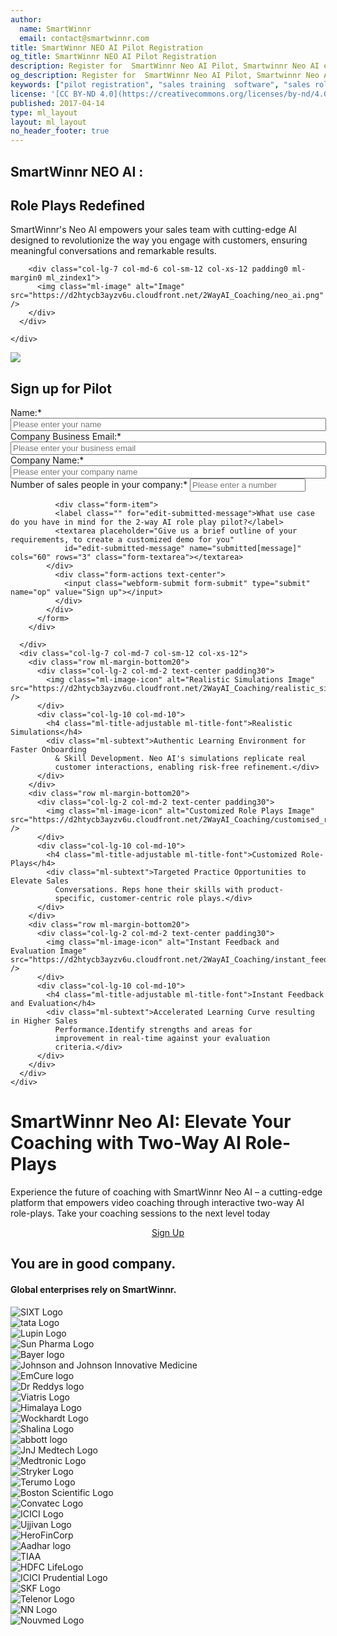 ```yaml
---
author:
  name: SmartWinnr
  email: contact@smartwinnr.com
title: SmartWinnr NEO AI Pilot Registration
og_title: SmartWinnr NEO AI Pilot Registration
description: Register for  SmartWinnr Neo AI Pilot, Smartwinnr Neo AI enables your sales reps to practice and refine their conversations with HCPs, ensuring more effective and confident dialogues in the field. 
og_description: Register for  SmartWinnr Neo AI Pilot, Smartwinnr Neo AI enables your sales reps to practice and refine their conversations with HCPs, ensuring more effective and confident dialogues in the field.
keywords: ["pilot registration", "sales training  software", "sales role plays", "AI role plays","sales coaching software", "sales contest software", "two way ai coaching","SmartWinnr NEO AI"]
license: '[CC BY-ND 4.0](https://creativecommons.org/licenses/by-nd/4.0)'
published: 2017-04-14
type: ml_layout
layout: ml_layout
no_header_footer: true
---
```


<section>
  <div class="row padding50 ml-padding-right0 ml_blue_bg_gradient ml_div_contents_in_center">
    <div class="row ml-padding-bottom0 ml_body_text_white">
      <div class="row ml_div_contents_in_center">
        <div class="col-lg-5 col-md-6 col-sm-12 col-xs-12">
          <h1 class="ml-margin-top-sections">SmartWinnr NEO AI :</h1>
          <h1 class="ml-margin-top-sections">Role Plays Redefined</h1>
          <div class="ml-font20">SmartWinnr's Neo AI empowers your sales team with cutting-edge AI designed to
            revolutionize the way you engage with customers, ensuring meaningful conversations and remarkable results.
          </div>
        </div>

        <div class="col-lg-7 col-md-6 col-sm-12 col-xs-12 padding0 ml-margin0 ml_zindex1">
          <img class="ml-image" alt="Image" src="https://d2htycb3ayzv6u.cloudfront.net/2WayAI_Coaching/neo_ai.png" />
        </div>
      </div>

    </div>
  </div>

</section>

<div><img class="swoop" src="/images/swoop_mask.min.svg"></div>

<section class="ml-background-white">
  <div class="ml-container padding50">
    <div class="row ml-margin-bottom0 ml_div_contents_in_center">
      <div class="col-lg-5 col-md-5 col-sm-12 col-xs-12">
        <div class="row">
          <form class="ml_neo_request_demo_signup" name="smartwinnr-neo-demo-requests" action="/form-successful"
            method="POST" id="webform-client-form-ai-11" accept-charset="UTF-8" netlify>
            <div class="ml-margin-bottom20 text-center">
              <h2>Sign up for Pilot</h2>
            </div>
            <div>
              <div class="form-item">
                <label class="" for="edit-submitted-name">Name:<span class="form-required"
                  title="This field is required.">*</span></label>
                <input required="required" placeholder="Please enter your name" type="text" id="edit-submitted-first-name"
                  name="submitted[name]" value="" size="60" maxlength="128" class="form-text required" />
              </div>
              <div class="form-item">
                <label class="" for="edit-submitted-email">Company Business Email:<span class="form-required"
                  title="This field is required.">*</span></label>
                <input required="required" class="email form-text form-email required" placeholder="Please enter your business email"
                  type="email" id="edit-submitted-email" name="submitted[email]" size="60" />
              </div>
              <div class="form-item">
                <label class="" for="edit-submitted-company-name">Company Name:<span class="form-required"
                  title="This field is required.">*</span></label>
                <input required="required" class="email form-text form-email required" placeholder="Please enter your company name"
                  type="text" id="edit-submitted-company-name" name="submitted[company_name]" size="60" />
              </div>
              <div class="form-item">
                <label class="" for="edit-submitted-sales-people">Number of sales people in your company:<span class="form-required"
                  title="This field is required.">*</span></label>
                <input required="required" class="email form-text form-email required" placeholder="Please enter a number"
                  type="number" id="edit-submitted-sales-people" name="submitted[sales_people_number]" maxlength="128" />
              </div>
              
              <div class="form-item">
              <label class="" for="edit-submitted-message">What use case do you have in mind for the 2-way AI role play pilot?</label>
              <textarea placeholder="Give us a brief outline of your requirements, to create a customized demo for you"
                id="edit-submitted-message" name="submitted[message]" cols="60" rows="3" class="form-textarea"></textarea>
            </div>
              <div class="form-actions text-center">
                <input class="webform-submit form-submit" type="submit" name="op" value="Sign up"></input>
              </div>
            </div>
          </form>
        </div>

      </div>
      <div class="col-lg-7 col-md-7 col-sm-12 col-xs-12">
        <div class="row ml-margin-bottom20">
          <div class="col-lg-2 col-md-2 text-center padding30">
            <img class="ml-image-icon" alt="Realistic Simulations Image" src="https://d2htycb3ayzv6u.cloudfront.net/2WayAI_Coaching/realistic_simulations_icon.png" />
          </div>
          <div class="col-lg-10 col-md-10">
            <h4 class="ml-title-adjustable ml-title-font">Realistic Simulations</h4>
            <div class="ml-subtext">Authentic Learning Environment for Faster Onboarding
              & Skill Development. Neo AI's simulations replicate real
              customer interactions, enabling risk-free refinement.</div>
          </div>
        </div>
        <div class="row ml-margin-bottom20">
          <div class="col-lg-2 col-md-2 text-center padding30">
            <img class="ml-image-icon" alt="Customized Role Plays Image" src="https://d2htycb3ayzv6u.cloudfront.net/2WayAI_Coaching/customised_role_plays_icon.png" />
          </div>
          <div class="col-lg-10 col-md-10">
            <h4 class="ml-title-adjustable ml-title-font">Customized Role-Plays</h4>
            <div class="ml-subtext">Targeted Practice Opportunities to Elevate Sales
              Conversations. Reps hone their skills with product-
              specific, customer-centric role plays.</div>
          </div>
        </div>
        <div class="row ml-margin-bottom20">
          <div class="col-lg-2 col-md-2 text-center padding30">
            <img class="ml-image-icon" alt="Instant Feedback and Evaluation Image" src="https://d2htycb3ayzv6u.cloudfront.net/2WayAI_Coaching/instant_feedback_icon.png" />
          </div>
          <div class="col-lg-10 col-md-10">
            <h4 class="ml-title-adjustable ml-title-font">Instant Feedback and Evaluation</h4>
            <div class="ml-subtext">Accelerated Learning Curve resulting in Higher Sales
              Performance.Identify strengths and areas for
              improvement in real-time against your evaluation
              criteria.</div>
          </div>
        </div>
      </div>
    </div>
  </div>
</section>


<div class="row ml-margin0 ml-whySM">
  <div class="col-md-12 col-sm-12">
    <h1 class="ml_body_text_white text-center">SmartWinnr Neo AI: Elevate Your Coaching with Two-Way AI Role-Plays </h1>
    <div class="ml_body_text_white ml-subtext text-center ml_padding_desktop_20">Experience the future of coaching with
      SmartWinnr Neo AI – a cutting-edge platform that empowers video coaching through interactive two-way AI
      role-plays. Take your coaching sessions to the next level today </div>
    <p align="center" class="ml-margin-top50"><a class="ml-button text-capitalize" align="center"
        href="#webform-client-form-ai-11">Sign Up</a></p>
  </div>
</div>


<section class="ml-key-points ml-background-white">
  <div class="padding50 ml-padding-bottom10">
    <div class="row">
      <div class="col-md-12 col-sm-12">
        <h1 class="text-center ml_body_text_black ml-margin-bottom20">You are in good company.</h1>
        <h4 class="text-center ml_body_text_black ml-margin-bottom20">Global enterprises rely on SmartWinnr.</h4>
      </div>
    </div>
    <div class="row text-center paddingLogo">
      <div class="ml_logo_grid">
        <div class="ml_height_100_flex ml_div_contents_in_center">
          <img class="ml_company_logo_home ml_height_25" src="/images/org-logos/SIXT-logo.png" alt="SIXT Logo">
        </div>
        <div class="ml_height_100_flex ml_div_contents_in_center">
          <img class="ml_company_logo_home ml_height_40" src="/images/org-logos/TATA_consumer.png" alt="tata Logo">
        </div>
        <div class="ml_height_100_flex ml_div_contents_in_center">
          <img class="ml_company_logo_home ml_height_55" src="/images/org-logos/Lupin-Logo.png" alt="Lupin Logo">
        </div>
        <div class="ml_height_100_flex ml_div_contents_in_center">
          <img class="ml_company_logo_home ml_height_70" src="/images/org-logos/Sun-Pharma.png" alt="Sun Pharma Logo">
        </div>
        <div class="ml_height_100_flex ml_div_contents_in_center">
          <img class="ml_company_logo_home ml_height_55" src="/images/org-logos/bayer-logo.svg" alt="Bayer logo">
        </div>
        <div class="ml_height_100_flex ml_div_contents_in_center">
          <img class="ml_company_logo_home ml_height_25"
            src="/images/org-logos/Johnson-Johnson-Innovative-Medicine-logo.png"
            alt="Johnson and Johnson Innovative Medicine">
        </div>
        <div class="ml_height_100_flex ml_div_contents_in_center">
          <img class="ml_company_logo_home ml_height_30" src="/images/org-logos/em_cure.png" alt="EmCure logo">
        </div>
        <div class="ml_height_100_flex ml_div_contents_in_center">
          <img class="ml_company_logo_home ml_height_30" src="/images/org-logos/Dr_reddys.png" alt="Dr Reddys logo">
        </div>
        <div class="ml_height_100_flex ml_div_contents_in_center">
          <img class="ml_company_logo_home ml_height_30" src="/images/org-logos/viatris-logo.png" alt="Viatris Logo">
        </div>
        <div class="ml_height_100_flex ml_div_contents_in_center">
          <img class="ml_company_logo_home ml_height_30" src="/images/org-logos/The_Himalaya_Drug_Company_logo.png"
            alt="Himalaya Logo">
        </div>
        <div class="ml_height_100_flex ml_div_contents_in_center">
          <img class="ml_company_logo_home ml_height_40" src="/images/org-logos/Wockhardt-logo.png"
            alt="Wockhardt Logo">
        </div>
        <div class="ml_height_100_flex ml_div_contents_in_center">
          <img class="ml_company_logo_home ml_height_50" src="/images/org-logos/Shalina_healthcare.png"
            alt="Shalina Logo">
        </div>
        <div class="ml_height_100_flex ml_div_contents_in_center">
          <img class="ml_company_logo_home ml_height_25" src="/images/org-logos/Abbott.png" alt="abbott logo">
        </div>
        <div class="ml_height_100_flex ml_div_contents_in_center">
          <img class="ml_company_logo_home ml_height_25" src="/images/org-logos/JnJ_MedTech.png" alt="JnJ Medtech Logo">
        </div>
        <div class="ml_height_100_flex ml_div_contents_in_center">
          <img class="ml_company_logo_home ml_height_18" src="/images/org-logos/medtronic.png" alt="Medtronic Logo">
        </div>
        <div class="ml_height_100_flex ml_div_contents_in_center">
          <img class="ml_company_logo_home ml_height_20" src="/images/org-logos/Stryker-Logo.png" alt="Stryker Logo">
        </div>
        <div class="ml_height_100_flex ml_div_contents_in_center">
          <img class="ml_company_logo_home ml_height_25" src="/images/org-logos/Terumo-logo.png" alt="Terumo Logo">
        </div>
        <div class="ml_height_100_flex ml_div_contents_in_center">
          <img class="ml_company_logo_home ml_height_50" src="/images/org-logos/bsc.png" alt="Boston Scientific Logo">
        </div>
        <div class="ml_height_100_flex ml_div_contents_in_center">
          <img class="ml_company_logo_home ml_height_35" src="/images/org-logos/convatec-logo.png" alt="Convatec Logo">
        </div>
        <div class="ml_height_100_flex ml_div_contents_in_center">
          <img class="ml_company_logo_home ml_height_30" src="/images/org-logos/icici_bank_logo.webp" alt="ICICI Logo">
        </div>
        <div class="ml_height_100_flex ml_div_contents_in_center">
          <img class="ml_company_logo_home ml_height_25" src="/images/org-logos/Ujjivan-logo.png" alt="Ujjivan Logo">
        </div>
        <div class="ml_height_100_flex ml_div_contents_in_center">
          <img class="ml_company_logo_home ml_height_55 ml-margin-top10" src="/images/org-logos/Hero_FinCorp.png"
            alt="HeroFinCorp">
        </div>
        <div class="ml_height_100_flex ml_div_contents_in_center">
          <img class="ml_company_logo_home ml_height_35 ml-margin-top10"
            src="/images/org-logos/Aadhar_housing_finance.png" alt="Aadhar logo">
        </div>
        <div class="ml_height_100_flex ml_div_contents_in_center">
          <img class="ml_company_logo_home ml_height_20" src="/images/org-logos/TIAA-Logo.png" alt="TIAA">
        </div>
        <div class="ml_height_100_flex ml_div_contents_in_center">
          <img class="ml_company_logo_home ml_height_40" src="/images/org-logos/HDFC-life.png" alt="HDFC LifeLogo">
        </div>
        <div class="ml_height_100_flex ml_div_contents_in_center">
          <img class="ml_company_logo_home ml_height_30" src="/images/org-logos/icici_prudential.png"
            alt="ICICI Prudential Logo">
        </div>
        <div class="ml_height_100_flex ml_div_contents_in_center">
          <img class="ml_company_logo_home ml_height_25" src="/images/org-logos/skf-logo.png" alt="SKF Logo">
        </div>
        <div class="ml_height_100_flex ml_div_contents_in_center">
          <img class="ml_company_logo_home ml_height_25" src="/images/org-logos/telenor_new_lockup_black.png"
            alt="Telenor Logo">
        </div>
        <div class="ml_height_100_flex ml_div_contents_in_center">
          <img class="ml_company_logo_home ml_height_40" src="/images/org-logos/nn-logo.png" alt="NN Logo">
        </div>
        <div class="ml_height_100_flex ml_div_contents_in_center">
          <img class="ml_company_logo_home ml_height_35" src="/images/org-logos/nouvmed logo.webp" alt="Nouvmed Logo">
        </div>
      </div>
    </div>
  </div>
</section>

<script>
  document.getElementById('edit-submitted-sales-people').addEventListener("keypress", function (evt) {
    if (evt.which != 8 && evt.which != 0 && evt.which < 48 || evt.which > 57)
    {
        evt.preventDefault();
    }
  });
</script>